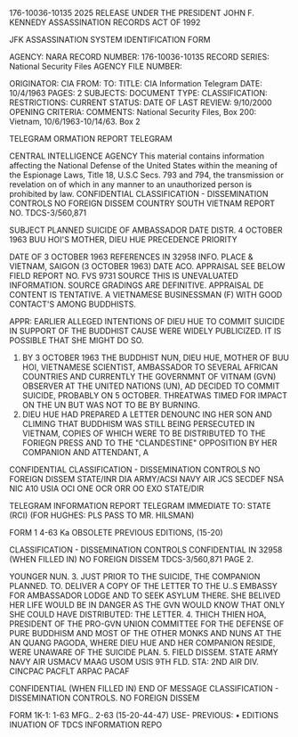 176-10036-10135 2025 RELEASE UNDER THE PRESIDENT JOHN F. KENNEDY ASSASSINATION RECORDS ACT OF 1992

JFK ASSASSINATION SYSTEM
IDENTIFICATION FORM

AGENCY: NARA
RECORD NUMBER: 176-10036-10135
RECORD SERIES: National Security Files
AGENCY FILE NUMBER:

ORIGINATOR: CIA
FROM:
TO:
TITLE: CIA Information Telegram
DATE: 10/4/1963
PAGES: 2
SUBJECTS:
DOCUMENT TYPE:
CLASSIFICATION:
RESTRICTIONS:
CURRENT STATUS:
DATE OF LAST REVIEW: 9/10/2000
OPENING CRITERIA:
COMMENTS: National Security Files, Box 200: Vietnam, 10/6/1963-10/14/63. Box 2

TELEGRAM ORMATION REPORT TELEGRAM

CENTRAL INTELLIGENCE AGENCY
This material contains information affecting the National Defense of the United States within the meaning of the Espionage Laws, Title 18, U.S.C Secs.
793 and 794, the transmission or revelation on of which in any manner to an unauthorized person is prohibited by law.
CONFIDENTIAL CLASSIFICATION - DISSEMINATION CONTROLS NO FOREIGN DISSEM
COUNTRY SOUTH VIETNAM REPORT NO. TDCS-3/560,871

SUBJECT PLANNED SUICIDE OF AMBASSADOR DATE DISTR. 4 OCTOBER 1963
BUU HOI'S MOTHER, DIEU HUE PRECEDENCE PRIORITY

DATE OF 3 OCTOBER 1963 REFERENCES IN 32958
INFO.
PLACE & VIETNAM, SAIGON (3 OCTOBER 1963)
DATE ACO.
APPRAISAL SEE BELOW FIELD REPORT NO. FVS 9731
SOURCE THIS IS UNEVALUATED INFORMATION. SOURCE GRADINGS ARE DEFINITIVE. APPRAISAL DE CONTENT IS TENTATIVE.
A VIETNAMESE BUSINESSMAN (F) WITH GOOD CONTACT'S AMONG BUDDHISTS.

APPR: EARLIER ALLEGED INTENTIONS OF DIEU HUE TO COMMIT SUICIDE IN SUPPORT OF
THE BUDDHIST CAUSE WERE WIDELY PUBLICIZED. IT IS POSSIBLE THAT SHE
MIGHT DO SO.

1. BY 3 OCTOBER 1963 THE BUDDHIST NUN, DIEU HUE, MOTHER OF
BUU HOI, VIETNAMESE SCIENTIST, AMBASSADOR TO SEVERAL AFRICAN
COUNTRIES AND CURRENTLY THE GOVERNMNT OF VITNAM (GVN) OBSERVER
AT THE UNITED NATIONS (UN), AD DECIDED TO COMMIT SUICIDE, PROBABLY
ON 5 OCTOBER. THREATWAS TIMED FOR IMPACT ON THE UN BUT WAS NOT
TO BE BY BURNING.
2. DIEU HUE HAD PREPARED A LETTER DENOUNC ING HER SON AND
CLIMING THAT BUDDHISM WAS STILL BEING PERSECUTED IN VIETNAM,
COPIES OF WHICH WERE TO BE DISTRIBUTED TO THE FORIEGN PRESS AND
TO THE "CLANDESTINE" OPPOSITION BY HER COMPANION AND ATTENDANT, A

CONFIDENTIAL CLASSIFICATION - DISSEMINATION CONTROLS NO FOREIGN DISSEM
STATE/INR DIA ARMY/ACSI NAVY AIR JCS SECDEF NSA NIC A10 USIA OCI ONE OCR ORR OO EXO
STATE/DIR

TELEGRAM INFORMATION REPORT TELEGRAM
IMMEDIATE TO: STATE (RCI) (FOR HUGHES: PLS PASS TO MR. HILSMAN)

FORM 1
4-63 Ka OBSOLETE PREVIOUS EDITIONS, (15-20)

CLASSIFICATION - DISSEMINATION CONTROLS
CONFIDENTIAL IN 32958
(WHEN FILLED IN) NO FOREIGN DISSEM TDCS-3/560,871 PAGE 2.

YOUNGER NUN.
3. JUST PRIOR TO THE SUICIDE, THE COMPANION PLANNED. TO.
DELIVER A COPY OF THE LETTER TO THE U..S EMBASSY FOR AMBASSADOR
LODGE AND TO SEEK ASYLUM THERE. SHE BELIVED HER LIFE WOULD BE
IN DANGER AS THE GVN WOULD KNOW THAT ONLY SHE COULD HAVE DISTRIBUTED:
THE LETTER.
4. THICH THIEN HOA, PRESIDENT OF THE PRO-GVN UNION COMMITTEE
FOR THE DEFENSE OF PURE BUDDHISM AND MOST OF THE OTHER MONKS AND
NUNS AT THE AN QUANG PAGODA, WHERE DIEU HUE AND HER COMPANION
RESIDE, WERE UNAWARE OF THE SUICIDE PLAN.
5. FIELD DISSEM. STATE ARMY NAVY AIR USMACV MAAG USOM
USIS 9TH FLD. STA: 2ND AIR DIV. CINCPAC PACFLT ARPAC PACAF

CONFIDENTIAL
(WHEN FILLED IN)
END OF MESSAGE
CLASSIFICATION - DISSEMINATION CONTROLS.
NO FOREIGN DISSEM

FORM 1K-1:
1-63
MFG.. 2-63 (15-20-44-47)
USE- PREVIOUS:
• EDITIONS
INUATION OF TDCS INFORMATION REPO

